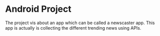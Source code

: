 # Android Project
The project vis about an app which can be called a newscaster app. This app is actually is collecting the different trending news using APIs.
